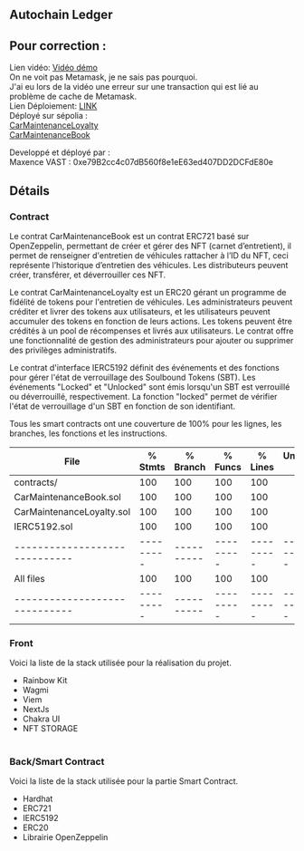 ## Autochain Ledger

## Pour correction :

Lien vidéo: [Vidéo démo  ](https://www.loom.com/share/deb498097f844b4ea188aeb4b98bb89b?sid=184f92b4-06e8-4699-9347-40e25abd1871) <br/>
On ne voit pas Metamask, je ne sais pas pourquoi.<br/>
J'ai eu lors de la vidéo une erreur sur une transaction qui est lié au problème de cache de Metamask.<br/>
Lien Déploiement: [LINK  ]() <br/>
Déployé sur sépolia : <br/>
[CarMaintenanceLoyalty](https://sepolia.etherscan.io/address/0xa9dFFD8e576ea282821e762066df53ee71d3e411#code)<br/>
[CarMaintenanceBook](https://sepolia.etherscan.io/address/0x1DfaaaEc2A1d7bD7759BBB7E726263F061F7eaF4#code)

Developpé et déployé par :  
Maxence VAST : 0xe79B2cc4c07dB560f8e1eE63ed407DD2DCFdE80e

## Détails

### Contract
Le contrat CarMaintenanceBook est un contrat ERC721 basé sur OpenZeppelin, permettant de créer et gérer des NFT (carnet d’entretient), il permet de renseigner d'entretien de véhicules rattacher à l’ID du NFT, ceci représente l’historique d’entretien des véhicules. Les distributeurs peuvent créer, transférer, et déverrouiller ces NFT. 

Le contrat CarMaintenanceLoyalty est un ERC20 gérant un programme de fidélité de tokens pour l'entretien de véhicules. Les administrateurs peuvent créditer et livrer des tokens aux utilisateurs, et les utilisateurs peuvent accumuler des tokens en fonction de leurs actions. Les tokens peuvent être crédités à un pool de récompenses et livrés aux utilisateurs. Le contrat offre une fonctionnalité de gestion des administrateurs pour ajouter ou supprimer des privilèges administratifs.

Le contrat d'interface IERC5192 définit des événements et des fonctions pour gérer l'état de verrouillage des Soulbound Tokens (SBT). Les événements "Locked" et "Unlocked" sont émis lorsqu'un SBT est verrouillé ou déverrouillé, respectivement. La fonction "locked" permet de vérifier l'état de verrouillage d'un SBT en fonction de son identifiant.

Tous les smart contracts ont une couverture de 100% pour les lignes, les branches, les fonctions et les instructions.

| File                        | % Stmts | % Branch | % Funcs | % Lines | Uncovered Lines |
|-----------------------------|---------|----------|---------|---------|-----------------|
| contracts/                  |  100    |  100     |  100    |  100    |                 |
|  CarMaintenanceBook.sol     |  100    |  100     |  100    |  100    |                 |
|  CarMaintenanceLoyalty.sol  |  100    |  100     |  100    |  100    |                 |
|  IERC5192.sol               |  100    |  100     |  100    |  100    |                 |
|-----------------------------|---------|----------|---------|---------|-----------------|
| All files                   |  100    |  100     |  100    |  100    |                 |
|-----------------------------|---------|----------|---------|---------|-----------------|


### Front
Voici la liste de la stack utilisée pour la réalisation du projet.
- Rainbow Kit
- Wagmi
- Viem
- NextJs
- Chakra UI
- NFT STORAGE
  <br/><br/>

### Back/Smart Contract
Voici la liste de la stack utilisée pour la partie Smart Contract.
- Hardhat
- ERC721
- IERC5192
- ERC20
- Librairie OpenZeppelin

